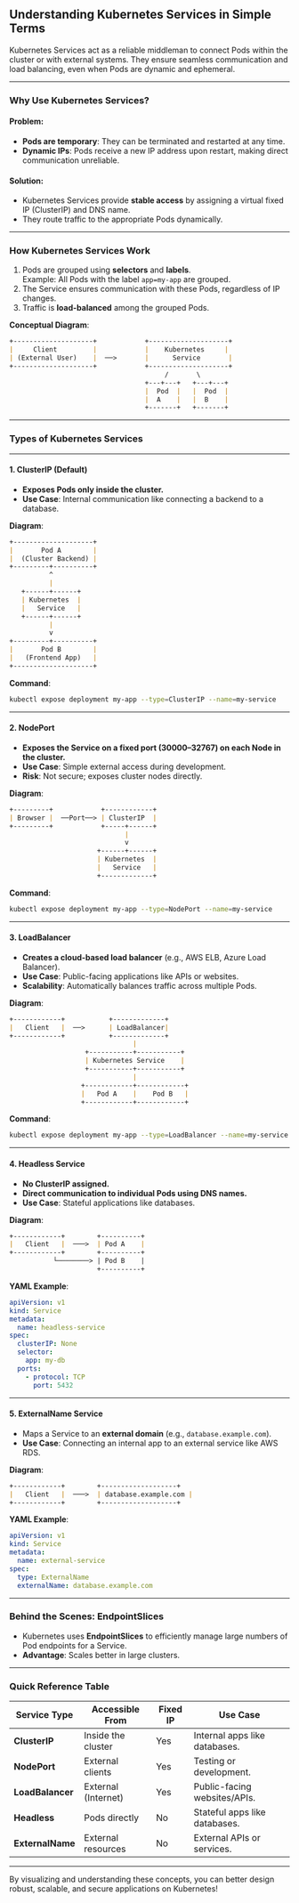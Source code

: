 
## **Understanding Kubernetes Services in Simple Terms**

Kubernetes Services act as a reliable middleman to connect Pods within the cluster or with external systems. They ensure seamless communication and load balancing, even when Pods are dynamic and ephemeral.

---

### **Why Use Kubernetes Services?**

#### Problem:
- **Pods are temporary**: They can be terminated and restarted at any time.
- **Dynamic IPs**: Pods receive a new IP address upon restart, making direct communication unreliable.

#### Solution:
- Kubernetes Services provide **stable access** by assigning a virtual fixed IP (ClusterIP) and DNS name.  
- They route traffic to the appropriate Pods dynamically.

---

### **How Kubernetes Services Work**

1. Pods are grouped using **selectors** and **labels**.  
   Example: All Pods with the label `app=my-app` are grouped.  
2. The Service ensures communication with these Pods, regardless of IP changes.  
3. Traffic is **load-balanced** among the grouped Pods.  

**Conceptual Diagram**:  
```markdown
+--------------------+            +--------------------+
|     Client         |            |    Kubernetes     |
| (External User)    |  ──>       |      Service       |
+--------------------+            +--------------------+
                                       /       \
                                  +---+---+   +---+---+
                                  |  Pod  |   |  Pod  |
                                  |  A    |   |  B    |
                                  +-------+   +-------+
```

---

### **Types of Kubernetes Services**

---

#### 1. **ClusterIP (Default)**

- **Exposes Pods only inside the cluster.**  
- **Use Case**: Internal communication like connecting a backend to a database.

**Diagram**:  
```markdown
+--------------------+
|       Pod A        |
|  (Cluster Backend) |
+---------+----------+
          ^
          |
   +------+------+
   | Kubernetes  |
   |   Service   |
   +------+------+
          |
          v
+---------+----------+
|       Pod B        |
|   (Frontend App)   |
+--------------------+
```

**Command**:  
```bash
kubectl expose deployment my-app --type=ClusterIP --name=my-service
```

---

#### 2. **NodePort**

- **Exposes the Service on a fixed port (30000–32767) on each Node in the cluster.**  
- **Use Case**: Simple external access during development.  
- **Risk**: Not secure; exposes cluster nodes directly.

**Diagram**:  
```markdown
+---------+            +------------+
| Browser |  ──Port──> | ClusterIP  |
+---------+            +-----+------+
                             |
                             v
                      +------+------+
                      | Kubernetes  |
                      |   Service   |
                      +-------------+
```

**Command**:  
```bash
kubectl expose deployment my-app --type=NodePort --name=my-service
```

---

#### 3. **LoadBalancer**

- **Creates a cloud-based load balancer** (e.g., AWS ELB, Azure Load Balancer).  
- **Use Case**: Public-facing applications like APIs or websites.  
- **Scalability**: Automatically balances traffic across multiple Pods.

**Diagram**:  
```markdown
+------------+           +-------------+
|   Client   |  ──>      | LoadBalancer|
+------------+           +-------------+
                               |
                   +-----------+-----------+
                   | Kubernetes Service    |
                   +-----------+-----------+
                               |
                  +------------+------------+
                  |   Pod A    |    Pod B   |
                  +------------+------------+
```

**Command**:  
```bash
kubectl expose deployment my-app --type=LoadBalancer --name=my-service
```

---

#### 4. **Headless Service**

- **No ClusterIP assigned.**  
- **Direct communication to individual Pods using DNS names.**  
- **Use Case**: Stateful applications like databases.

**Diagram**:  
```markdown
+------------+        +----------+
|   Client   |  ───>  | Pod A    |
+------------+        +----------+
           └────────> | Pod B    |
                      +----------+
```

**YAML Example**:  
```yaml
apiVersion: v1
kind: Service
metadata:
  name: headless-service
spec:
  clusterIP: None
  selector:
    app: my-db
  ports:
    - protocol: TCP
      port: 5432
```

---

#### 5. **ExternalName Service**

- Maps a Service to an **external domain** (e.g., `database.example.com`).  
- **Use Case**: Connecting an internal app to an external service like AWS RDS.

**Diagram**:  
```markdown
+------------+        +-------------------+
|   Client   |  ───>  | database.example.com |
+------------+        +-------------------+
```

**YAML Example**:  
```yaml
apiVersion: v1
kind: Service
metadata:
  name: external-service
spec:
  type: ExternalName
  externalName: database.example.com
```

---

### **Behind the Scenes: EndpointSlices**

- Kubernetes uses **EndpointSlices** to efficiently manage large numbers of Pod endpoints for a Service.  
- **Advantage**: Scales better in large clusters.  

---

### **Quick Reference Table**

| **Service Type**   | **Accessible From**  | **Fixed IP** | **Use Case**                   |
|---------------------|----------------------|--------------|---------------------------------|
| **ClusterIP**       | Inside the cluster  | Yes          | Internal apps like databases.  |
| **NodePort**        | External clients    | Yes          | Testing or development.        |
| **LoadBalancer**    | External (Internet) | Yes          | Public-facing websites/APIs.   |
| **Headless**        | Pods directly       | No           | Stateful apps like databases.  |
| **ExternalName**    | External resources  | No           | External APIs or services.     |

---

By visualizing and understanding these concepts, you can better design robust, scalable, and secure applications on Kubernetes!
